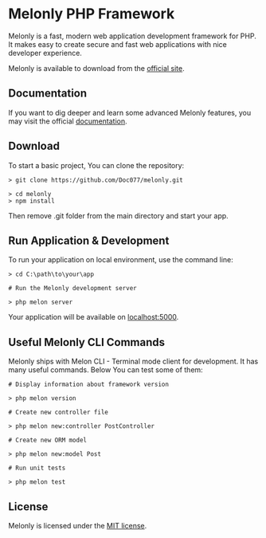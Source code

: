 # Melonly PHP Framework

Melonly is a fast, modern web application development framework for PHP. It makes easy to create secure and fast web applications with nice developer experience.

Melonly is available to download from the [official site](https://melonly.dev).


## Documentation

If you want to dig deeper and learn some advanced Melonly features, you may visit the official [documentation](https://melonly.dev/docs).


## Download

To start a basic project, You can clone the repository:

```
> git clone https://github.com/Doc077/melonly.git

> cd melonly
> npm install
```

Then remove .git folder from the main directory and start your app.


## Run Application & Development

To run your application on local environment, use the command line:

```
> cd C:\path\to\your\app

# Run the Melonly development server

> php melon server
```

Your application will be available on [localhost:5000](http://localhost:5000).


## Useful Melonly CLI Commands

Melonly ships with Melon CLI - Terminal mode client for development. It has many useful commands. Below You can test some of them:

```
# Display information about framework version

> php melon version
```

```
# Create new controller file

> php melon new:controller PostController
```

```
# Create new ORM model

> php melon new:model Post
```

```
# Run unit tests

> php melon test
```


## License

Melonly is licensed under the [MIT license](LICENSE).
